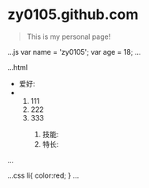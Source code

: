 # zy0105.github.com
>This is my personal page!

...js
var name = 'zy0105';
var age = 18;
...

...html
<ul>
  <li>爱好:</li>
  <li>
    <ol>
      <li>111</li>
      <li>222</li>
      <li>333</li>
    <ol>
  </li>
  <li>技能:</li>
  <li>特长:</li>
 </ul>
 ...
    
 ...css
 li{
 color:red;
 }
 ...
     
